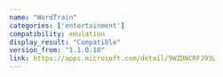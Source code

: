 ```yaml
---
name: "WordTrain"
categories: ['entertainment']
compatibility: emulation
display_result: "Compatible"
version_from: "1.1.0.10"
link: https://apps.microsoft.com/detail/9WZDNCRFJ93L
---
```

